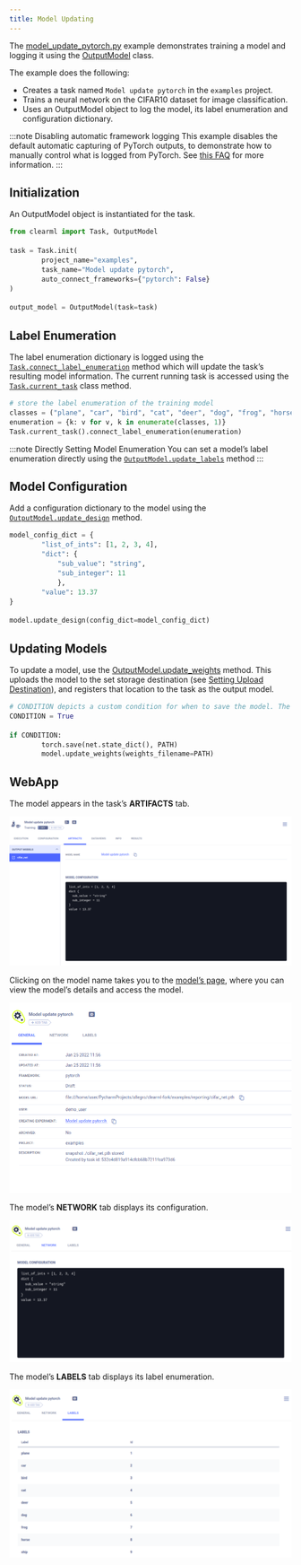 ```yaml
---
title: Model Updating
---
```


The [model_update_pytorch.py](https://github.com/allegroai/clearml/blob/master/examples/reporting/model_update_pytorch.py) 
example demonstrates training a model and logging it using the [OutputModel](../../references/sdk/model_outputmodel.md) 
class. 

The example does the following:
* Creates a task named `Model update pytorch` in the `examples` project.
* Trains a neural network on the CIFAR10 dataset for image classification.
* Uses an OutputModel object to log the model, its label enumeration and configuration dictionary.

:::note Disabling automatic framework logging
This example disables the default automatic capturing of PyTorch outputs, to demonstrate how to manually control what is 
logged from PyTorch. See [this FAQ](../../faq.md#controlling_logging) for more information. 
::: 

## Initialization
An OutputModel object is instantiated for the task. 

```python
from clearml import Task, OutputModel

task = Task.init(
        project_name="examples",
        task_name="Model update pytorch",
        auto_connect_frameworks={"pytorch": False}
)
 
output_model = OutputModel(task=task)
```

## Label Enumeration
The label enumeration dictionary is logged using the [`Task.connect_label_enumeration`](../../references/sdk/task.md#connect_label_enumeration) 
method which will update the task’s resulting model information. The current running task is accessed using the 
[`Task.current_task`](../../references/sdk/task.md#taskcurrent_task) class method.

```python
# store the label enumeration of the training model
classes = ("plane", "car", "bird", "cat", "deer", "dog", "frog", "horse", "ship", "truck",)
enumeration = {k: v for v, k in enumerate(classes, 1)}
Task.current_task().connect_label_enumeration(enumeration)
```

:::note Directly Setting Model Enumeration
You can set a model’s label enumeration directly using the [`OutputModel.update_labels`](../../references/sdk/model_outputmodel.md#update_labels) 
method
:::

## Model Configuration

Add a configuration dictionary to the model using the [`OutputModel.update_design`](../../references/sdk/model_outputmodel.md#update_design) 
method. 

```python
model_config_dict = {
        "list_of_ints": [1, 2, 3, 4],
        "dict": {
            "sub_value": "string",
            "sub_integer": 11
            },
        "value": 13.37
}
 
model.update_design(config_dict=model_config_dict)
```

## Updating Models
To update a model, use the [OutputModel.update_weights](../../references/sdk/model_outputmodel.md#update_weights) method. 
This uploads the model to the set storage destination (see [Setting Upload Destination](../../fundamentals/artifacts.md#setting-upload-destination)), 
and registers that location to the task as the output model. 

```python
# CONDITION depicts a custom condition for when to save the model. The model is saved and then updated in ClearML
CONDITION = True

if CONDITION:
        torch.save(net.state_dict(), PATH)
        model.update_weights(weights_filename=PATH)
```

## WebApp
The model appears in the task’s **ARTIFACTS** tab. 

![Task artifacts](../../img/examples_model_update_artifacts.png)

Clicking on the model name takes you to the [model’s page](../../webapp/webapp_model_viewing.md), where you can view the 
model’s details and access the model.

![Model page](../../img/examples_model_update_model.png)

The model’s **NETWORK** tab displays its configuration.

![Model network tab](../../img/examples_model_update_network.png)

The model’s **LABELS** tab displays its label enumeration.

![Model labels](../../img/examples_model_update_labels.png)
